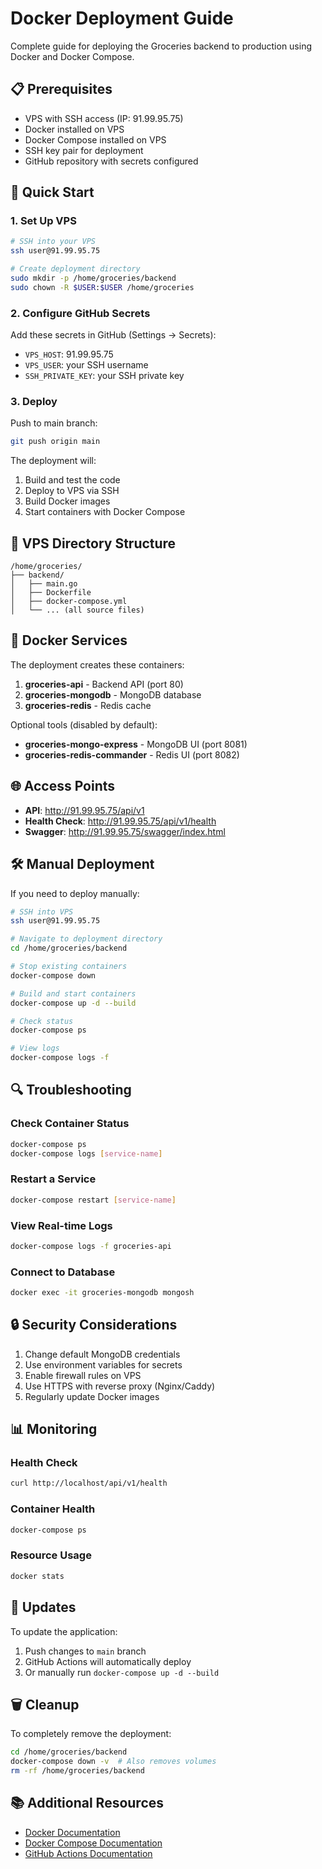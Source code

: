 # Docker Deployment Guide

Complete guide for deploying the Groceries backend to production using Docker and Docker Compose.

## 📋 Prerequisites

- VPS with SSH access (IP: 91.99.95.75)
- Docker installed on VPS
- Docker Compose installed on VPS
- SSH key pair for deployment
- GitHub repository with secrets configured

## 🚀 Quick Start

### 1. Set Up VPS

```bash
# SSH into your VPS
ssh user@91.99.95.75

# Create deployment directory
sudo mkdir -p /home/groceries/backend
sudo chown -R $USER:$USER /home/groceries
```

### 2. Configure GitHub Secrets

Add these secrets in GitHub (Settings → Secrets):

- `VPS_HOST`: 91.99.95.75
- `VPS_USER`: your SSH username
- `SSH_PRIVATE_KEY`: your SSH private key

### 3. Deploy

Push to main branch:

```bash
git push origin main
```

The deployment will:
1. Build and test the code
2. Deploy to VPS via SSH
3. Build Docker images
4. Start containers with Docker Compose

## 📂 VPS Directory Structure

```
/home/groceries/
├── backend/
│   ├── main.go
│   ├── Dockerfile
│   ├── docker-compose.yml
│   └── ... (all source files)
```

## 🐳 Docker Services

The deployment creates these containers:

1. **groceries-api** - Backend API (port 80)
2. **groceries-mongodb** - MongoDB database
3. **groceries-redis** - Redis cache

Optional tools (disabled by default):
- **groceries-mongo-express** - MongoDB UI (port 8081)
- **groceries-redis-commander** - Redis UI (port 8082)

## 🌐 Access Points

- **API**: http://91.99.95.75/api/v1
- **Health Check**: http://91.99.95.75/api/v1/health
- **Swagger**: http://91.99.95.75/swagger/index.html

## 🛠️ Manual Deployment

If you need to deploy manually:

```bash
# SSH into VPS
ssh user@91.99.95.75

# Navigate to deployment directory
cd /home/groceries/backend

# Stop existing containers
docker-compose down

# Build and start containers
docker-compose up -d --build

# Check status
docker-compose ps

# View logs
docker-compose logs -f
```

## 🔍 Troubleshooting

### Check Container Status

```bash
docker-compose ps
docker-compose logs [service-name]
```

### Restart a Service

```bash
docker-compose restart [service-name]
```

### View Real-time Logs

```bash
docker-compose logs -f groceries-api
```

### Connect to Database

```bash
docker exec -it groceries-mongodb mongosh
```

## 🔒 Security Considerations

1. Change default MongoDB credentials
2. Use environment variables for secrets
3. Enable firewall rules on VPS
4. Use HTTPS with reverse proxy (Nginx/Caddy)
5. Regularly update Docker images

## 📊 Monitoring

### Health Check

```bash
curl http://localhost/api/v1/health
```

### Container Health

```bash
docker-compose ps
```

### Resource Usage

```bash
docker stats
```

## 🔄 Updates

To update the application:

1. Push changes to `main` branch
2. GitHub Actions will automatically deploy
3. Or manually run `docker-compose up -d --build`

## 🗑️ Cleanup

To completely remove the deployment:

```bash
cd /home/groceries/backend
docker-compose down -v  # Also removes volumes
rm -rf /home/groceries/backend
```

## 📚 Additional Resources

- [Docker Documentation](https://docs.docker.com/)
- [Docker Compose Documentation](https://docs.docker.com/compose/)
- [GitHub Actions Documentation](https://docs.github.com/en/actions)
